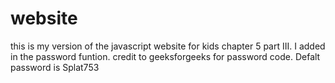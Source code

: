 # website
this is my version of the javascript website for kids chapter 5 part III.
I added in the password funtion.
credit to geeksforgeeks for password code.
Defalt password is Splat753
